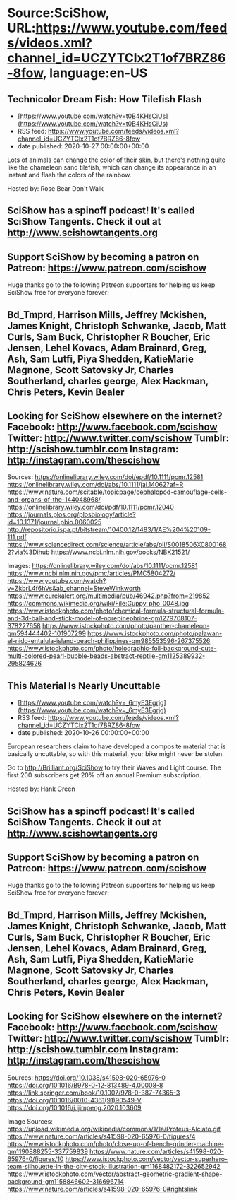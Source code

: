 # Source:SciShow, URL:https://www.youtube.com/feeds/videos.xml?channel_id=UCZYTClx2T1of7BRZ86-8fow, language:en-US

## Technicolor Dream Fish: How Tilefish Flash
 - [https://www.youtube.com/watch?v=t0B4KHsCiUs](https://www.youtube.com/watch?v=t0B4KHsCiUs)
 - RSS feed: https://www.youtube.com/feeds/videos.xml?channel_id=UCZYTClx2T1of7BRZ86-8fow
 - date published: 2020-10-27 00:00:00+00:00

Lots of animals can change the color of their skin, but there's nothing quite like the chameleon sand tilefish, which can change its appearance in an instant and flash the colors of the rainbow.

Hosted by: Rose Bear Don't Walk

SciShow has a spinoff podcast! It's called SciShow Tangents. Check it out at http://www.scishowtangents.org
----------
Support SciShow by becoming a patron on Patreon: https://www.patreon.com/scishow
----------
Huge thanks go to the following Patreon supporters for helping us keep SciShow free for everyone forever:

Bd_Tmprd, Harrison Mills, Jeffrey Mckishen, James Knight, Christoph Schwanke, Jacob, Matt Curls, Sam Buck, Christopher R Boucher, Eric Jensen, Lehel Kovacs, Adam Brainard, Greg, Ash, Sam Lutfi, Piya Shedden, KatieMarie Magnone, Scott Satovsky Jr, Charles Southerland, charles george, Alex Hackman, Chris Peters, Kevin Bealer
----------
Looking for SciShow elsewhere on the internet?
Facebook: http://www.facebook.com/scishow
Twitter: http://www.twitter.com/scishow
Tumblr: http://scishow.tumblr.com
Instagram: http://instagram.com/thescishow
----------
Sources:
https://onlinelibrary.wiley.com/doi/epdf/10.1111/pcmr.12581
https://onlinelibrary.wiley.com/doi/abs/10.1111/jai.14062?af=R
https://www.nature.com/scitable/topicpage/cephalopod-camouflage-cells-and-organs-of-the-144048968/
https://onlinelibrary.wiley.com/doi/pdf/10.1111/pcmr.12040
https://journals.plos.org/plosbiology/article?id=10.1371/journal.pbio.0060025 
http://repositorio.ispa.pt/bitstream/10400.12/1483/1/AE%204%20109-111.pdf
https://www.sciencedirect.com/science/article/abs/pii/S0018506X08001682?via%3Dihub
https://www.ncbi.nlm.nih.gov/books/NBK21521/

Images:
https://onlinelibrary.wiley.com/doi/abs/10.1111/pcmr.12581
https://www.ncbi.nlm.nih.gov/pmc/articles/PMC5804272/
https://www.youtube.com/watch?v=ZkbrL4f6hVs&ab_channel=SteveWinkworth
https://www.eurekalert.org/multimedia/pub/46942.php?from=219852
https://commons.wikimedia.org/wiki/File:Guppy_pho_0048.jpg
https://www.istockphoto.com/photo/chemical-formula-structural-formula-and-3d-ball-and-stick-model-of-norepinephrine-gm1279708107-378227658
https://www.istockphoto.com/photo/panther-chameleon-gm594444402-101907299
https://www.istockphoto.com/photo/palawan-el-nido-entalula-island-beach-philippines-gm985553596-267375526
https://www.istockphoto.com/photo/holographic-foil-background-cute-multi-colored-pearl-bubble-beads-abstract-reptile-gm1125389932-295824626

## This Material Is Nearly Uncuttable
 - [https://www.youtube.com/watch?v=_6myE3Egrjg](https://www.youtube.com/watch?v=_6myE3Egrjg)
 - RSS feed: https://www.youtube.com/feeds/videos.xml?channel_id=UCZYTClx2T1of7BRZ86-8fow
 - date published: 2020-10-26 00:00:00+00:00

European researchers claim to have developed a composite material that is basically uncuttable, so with this material, your bike might never be stolen. 

Go to http://Brilliant.org/SciShow to try their Waves and Light course. The first 200 subscribers get 20% off an annual Premium subscription.

Hosted by: Hank Green 

SciShow has a spinoff podcast! It's called SciShow Tangents. Check it out at http://www.scishowtangents.org
----------
Support SciShow by becoming a patron on Patreon: https://www.patreon.com/scishow
----------
Huge thanks go to the following Patreon supporters for helping us keep SciShow free for everyone forever:

Bd_Tmprd, Harrison Mills, Jeffrey Mckishen, James Knight, Christoph Schwanke, Jacob, Matt Curls, Sam Buck, Christopher R Boucher, Eric Jensen, Lehel Kovacs, Adam Brainard, Greg, Ash, Sam Lutfi, Piya Shedden, KatieMarie Magnone, Scott Satovsky Jr, Charles Southerland, charles george, Alex Hackman, Chris Peters, Kevin Bealer
----------
Looking for SciShow elsewhere on the internet?
Facebook: http://www.facebook.com/scishow
Twitter: http://www.twitter.com/scishow
Tumblr: http://scishow.tumblr.com
Instagram: http://instagram.com/thescishow
----------
Sources:
https://doi.org/10.1038/s41598-020-65976-0
https://doi.org/10.1016/B978-0-12-813489-4.00008-8
https://link.springer.com/book/10.1007/978-0-387-74365-3
https://doi.org/10.1016/0010-4361(91)90549-V
https://doi.org/10.1016/j.ijimpeng.2020.103609

Image Sources: 
https://upload.wikimedia.org/wikipedia/commons/1/1a/Proteus-Alciato.gif
https://www.nature.com/articles/s41598-020-65976-0/figures/4
https://www.istockphoto.com/photo/close-up-of-bench-grinder-machine-gm1190888255-337759839
https://www.nature.com/articles/s41598-020-65976-0/figures/10
https://www.istockphoto.com/vector/vector-superhero-team-silhouette-in-the-city-stock-illustration-gm1168482172-322652942
https://www.istockphoto.com/vector/abstract-geometric-gradient-shape-background-gm1158846602-316696714
https://www.nature.com/articles/s41598-020-65976-0#rightslink

